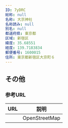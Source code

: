 ```yaml
---
ID: 7yDRC
総称: null
名称: 大京神社
名称読み: null
別名: null
都道府県: 東京都
区域: 新宿区
緯度: 35.68551
経度: 139.7183834
郵便番号: 1600015
住所: 東京都新宿区大京町６
---
```


## その他

### 参考URL

| URL | 説明          |
| --- | ------------- |
|     | OpenStreetMap |
